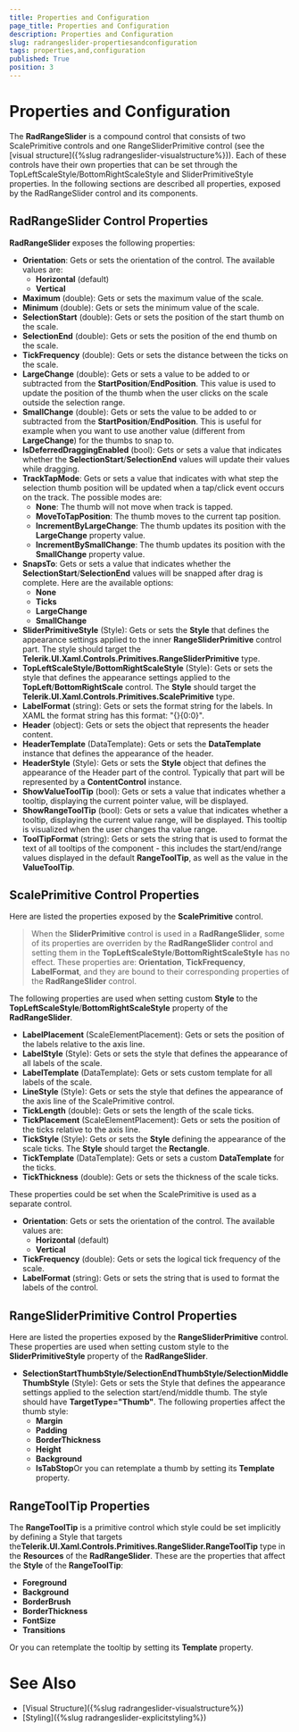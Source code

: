```yaml
---
title: Properties and Configuration
page_title: Properties and Configuration
description: Properties and Configuration
slug: radrangeslider-propertiesandconfiguration
tags: properties,and,configuration
published: True
position: 3
---
```


# Properties and Configuration

The **RadRangeSlider** is a compound control that consists of two ScalePrimitive
controls and one RangeSliderPrimitive control (see the [visual structure]({%slug radrangeslider-visualstructure%})). Each of these controls have their own properties that can be set through the TopLeftScaleStyle/BottomRightScaleStyle and SliderPrimitiveStyle properties. In the following sections are described all properties, exposed by the RadRangeSlider control and its components.

## RadRangeSlider Control Properties

**RadRangeSlider** exposes the following properties:

* **Orientation**: Gets or sets the orientation of the control. The available values are:
	* **Horizontal** (default)
	* **Vertical**
* **Maximum** (double): Gets or sets the maximum value of the scale.
* **Minimum** (double): Gets or sets the minimum value of the scale.
* **SelectionStart** (double): Gets or sets the position of the start thumb on the scale.
* **SelectionEnd** (double): Gets or sets the position of the end thumb on the scale.
* **TickFrequency** (double): Gets or sets the distance between the ticks on the scale.
* **LargeChange** (double): Gets or sets a value to be added to or subtracted from the **StartPosition**/**EndPosition**. This value is used to update the position of the thumb when the user clicks on the scale outside the selection range.
* **SmallChange** (double): Gets or sets the value to be added to or subtracted from the **StartPosition**/**EndPosition**. This is useful for example when you want to use another value (different from **LargeChange**) for the thumbs to snap to.
* **IsDeferredDraggingEnabled** (bool): Gets or sets a value that indicates whether the **SelectionStart**/**SelectionEnd** values will update their values while dragging.
* **TrackTapMode**: Gets or sets a value that indicates with what step the selection thumb position will be updated when a tap/click event occurs on the track.
The possible modes are:
	* **None**: The thumb will not move when track is tapped.
	* **MoveToTapPosition**: The thumb moves to the current tap position.
	* **IncrementByLargeChange**: The thumb updates its position with the **LargeChange** property value.
	* **IncrementBySmallChange**: The thumb updates its position with the **SmallChange** property value.
* **SnapsTo**: Gets or sets a value that indicates whether the **SelectionStart**/**SelectionEnd** values will be snapped after drag is complete.
Here are the available options:
	* **None**
	* **Ticks**
	* **LargeChange**
	* **SmallChange**
* **SliderPrimitiveStyle** (Style): Gets or sets the **Style** that defines the appearance settings applied to the inner **RangeSliderPrimitive** control part. The style should target the **Telerik.UI.Xaml.Controls.Primitives.RangeSliderPrimitive** type.
* **TopLeftScaleStyle/BottomRightScaleStyle** (Style): Gets or sets the style that defines the appearance settings applied to the **TopLeft**/**BottomRightScale** control. The **Style** should target the **Telerik.UI.Xaml.Controls.Primitives.ScalePrimitive** type.
* **LabelFormat** (string): Gets or sets the format string for the labels. In XAML the format string has this format: "{}{0:0}".
* **Header** (object): Gets or sets the object that represents the header content.
* **HeaderTemplate** (DataTemplate): Gets or sets the **DataTemplate** instance that defines the appearance of the header.
* **HeaderStyle** (Style): Gets or sets the **Style** object that defines the appearance of the Header part of the control. Typically that part will be represented by a **ContentControl** instance.
* **ShowValueToolTip** (bool): Gets or sets a value that indicates whether a tooltip, displaying the current pointer value, will be displayed.
* **ShowRangeToolTip** (bool): Gets or sets a value that indicates whether a tooltip, displaying the current value range, will be displayed. This tooltip is visualized when the user changes tha value range.
* **ToolTipFormat** (string): Gets or sets the string that is used to format the text of all tooltips of the component - this includes the start/end/range values displayed in the default **RangeToolTip**, as well as the value in the **ValueToolTip**.

## ScalePrimitive Control Properties

Here are listed the properties exposed by the **ScalePrimitive** control.


>When the **SliderPrimitive** control is used in a
**RadRangeSlider**, some of its
properties are overriden by the **RadRangeSlider** control and setting them in
the **TopLeftScaleStyle**/**BottomRightScaleStyle** has no effect. These properties
are: **Orientation**, **TickFrequency**,
**LabelFormat**, and they are bound to their
corresponding properties of the **RadRangeSlider** control.


The following properties are used when setting custom **Style** to the **TopLeftScaleStyle**/**BottomRightScaleStyle** property of the **RadRangeSlider**.

* **LabelPlacement** (ScaleElementPlacement): Gets or sets the position of the labels relative to the axis line.
* **LabelStyle** (Style): Gets or sets the style that defines the appearance of all labels of the scale.
* **LabelTemplate** (DataTemplate): Gets or sets custom template for all labels of the scale.
* **LineStyle** (Style): Gets or sets the style that defines the appearance of the axis line of the ScalePrimitive control.
* **TickLength** (double): Gets or sets the length of the scale ticks.
* **TickPlacement** (ScaleElementPlacement): Gets or sets the position of the ticks relative to the axis line. 
* **TickStyle** (Style): Gets or sets the **Style** defining the appearance of the scale ticks. The **Style** should target the **Rectangle**.
* **TickTemplate** (DataTemplate): Gets or sets a custom **DataTemplate** for the ticks.
* **TickThickness** (double): Gets or sets the thickness of the scale ticks.

These properties could be set when the ScalePrimitive is used as a separate control.

* **Orientation**: Gets or sets the orientation of the control. The available values are:
	* **Horizontal** (default)
	* **Vertical**
* **TickFrequency** (double): Gets or sets the logical tick frequency of the scale.
* **LabelFormat** (string): Gets or sets the string that is used to format the labels of the control.

## RangeSliderPrimitive Control Properties

Here are listed the properties exposed by the **RangeSliderPrimitive** control.
These properties are used when setting custom style to the **SliderPrimitiveStyle**
property of the **RadRangeSlider**.

* **SelectionStartThumbStyle/SelectionEndThumbStyle/SelectionMiddleThumbStyle** (Style): Gets or sets the Style that defines the appearance settings applied to the selection start/end/middle thumb.
The style should have **TargetType="Thumb"**. The following properties affect the thumb style:
	* **Margin**
	* **Padding**
	* **BorderThickness**
	* **Height**
	* **Background**
	* **IsTabStop**Or you can retemplate a thumb by setting its **Template** property.

## RangeToolTip Properties

The **RangeToolTip** is a primitive control which style could be
set implicitly by defining a Style that targets the**Telerik.UI.Xaml.Controls.Primitives.RangeSlider.RangeToolTip** type in the **Resources** of the **RadRangeSlider**. These are the properties that affect the **Style** of the **RangeToolTip**:

* **Foreground**
* **Background**
* **BorderBrush**
* **BorderThickness**
* **FontSize**
* **Transitions**

Or you can retemplate the tooltip by setting its **Template** property.

# See Also

 * [Visual Structure]({%slug radrangeslider-visualstructure%})
 * [Styling]({%slug radrangeslider-explicitstyling%})

